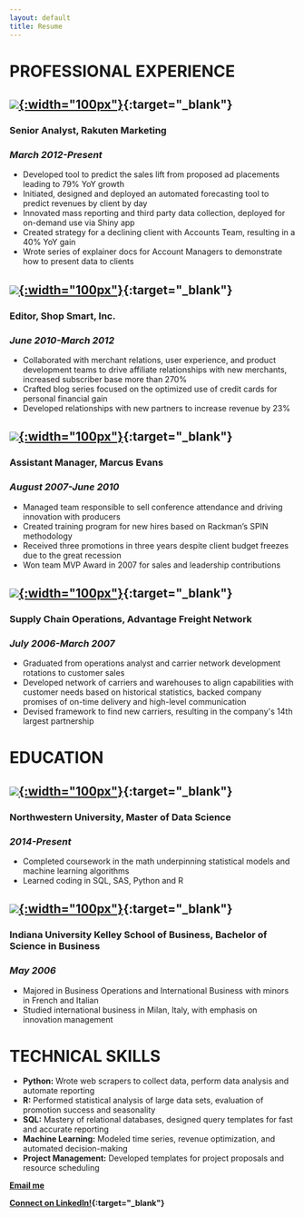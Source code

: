 ```yaml
---
layout: default
title: Resume
---
```


# PROFESSIONAL EXPERIENCE

## [![](https://rakutenmarketing.com/wp-content/themes/marketing-rakuten/assets/images/rakuten-marketing-stacked.png){:width="100px"}](https://www.rakutenmarketing.com){:target="_blank"}	 		

### Senior Analyst, Rakuten Marketing
### ***March 2012-Present***

+ Developed tool to predict the sales lift from proposed ad placements leading to 79% YoY growth
+ Initiated, designed and deployed an automated forecasting tool to predict revenues by client by day
+ Innovated mass reporting and third party data collection, deployed for on-demand use via Shiny app
+ Created strategy for a declining client with Accounts Team, resulting in a 40% YoY gain
+ Wrote series of explainer docs for Account Managers to demonstrate how to present data to clients

## [![](https://archive.is/NFWHS/38f62c7d474a0616cc7a678d8373eb322425c3cb.png){:width="100px"}](https://www.bradsdeals.com/){:target="_blank"} 
### Editor, Shop Smart, Inc.
### ***June 2010-March 2012***

+ Collaborated with merchant relations, user experience, and product development teams to drive affiliate relationships with new merchants, increased subscriber base more than 270% 
+ Crafted blog series focused on the optimized use of credit cards for personal financial gain
+ Developed relationships with new partners to increase revenue by 23%

## [![](http://marcusevans.com/careers_old/APAC/images/footer_logo.png){:width="100px"}](https://www.marcusevans.com){:target="_blank"}	 		 
### Assistant Manager, Marcus Evans 
### ***August 2007-June 2010***

+ Managed team responsible to sell conference attendance and driving innovation with producers
+ Created training program for new hires based on Rackman’s SPIN methodology
+ Received three promotions in three years despite client budget freezes due to the great recession
+ Won team MVP Award in 2007 for sales and leadership contributions 

## [![](https://www.loadafn.com/wp-content/uploads/2016/11/AFN_Logo_Color.png){:width="100px"}](https://www.loadafn.com/){:target="_blank"}	 		
### Supply Chain Operations, Advantage Freight Network
### ***July 2006-March 2007***

+ Graduated from operations analyst and carrier network development rotations to customer sales
+ Developed network of carriers and warehouses to align capabilities with customer needs based on historical statistics, backed company promises of on-time delivery and high-level communication
+ Devised framework to find new carriers, resulting in the company's 14th largest partnership

# EDUCATION
## [![](https://analyticsindiamag.com/wp-content/uploads/2014/04/NU_Logo_purple.bmp){:width="100px"}](https://sps.northwestern.edu/masters/data-science/){:target="_blank"} 
### Northwestern University, Master of Data Science
### ***2014-Present***

+ Completed coursework in the math underpinning statistical models and machine learning algorithms
+ Learned coding in SQL, SAS, Python and R

## [![](https://kelley.iu.edu/kleinerk/kelley-school-of-business.gif){:width="100px"}](https://kelley.iu.edu/){:target="_blank"} 
### Indiana University Kelley School of Business, Bachelor of Science in Business
### ***May 2006***



+ Majored in Business Operations and International Business with minors in French and Italian
+ Studied international business in Milan, Italy, with emphasis on innovation management

# TECHNICAL SKILLS
+ **Python:** Wrote web scrapers to collect data, perform data analysis and automate reporting
+ **R:** Performed statistical analysis of large data sets, evaluation of promotion success and seasonality
+ **SQL:** Mastery of relational databases, designed query templates for fast and accurate reporting
+ **Machine Learning:** Modeled time series, revenue optimization, and automated decision-making
+ **Project Management:** Developed templates for project proposals and resource scheduling


**[Email me](mailto:stephen.hage+github@gmail.com)**

**[Connect on LinkedIn!](https://www.linkedin.com/in/stephenhage/){:target="_blank"}**
